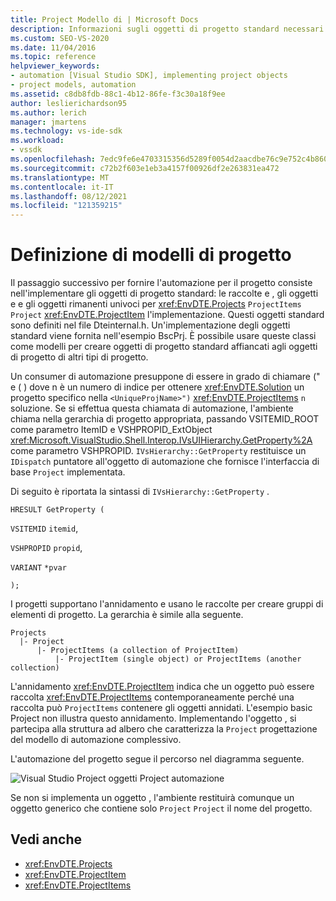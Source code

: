 ```yaml
---
title: Project Modello di | Microsoft Docs
description: Informazioni sugli oggetti di progetto standard necessari per creare l'automazione per il nuovo tipo di progetto e sul percorso seguito dall'automazione del progetto.
ms.custom: SEO-VS-2020
ms.date: 11/04/2016
ms.topic: reference
helpviewer_keywords:
- automation [Visual Studio SDK], implementing project objects
- project models, automation
ms.assetid: c8db8fdb-88c1-4b12-86fe-f3c30a18f9ee
author: leslierichardson95
ms.author: lerich
manager: jmartens
ms.technology: vs-ide-sdk
ms.workload:
- vssdk
ms.openlocfilehash: 7edc9fe6e4703315356d5289f0054d2aacdbe76c9e752c4b8608e8e58f32e38e
ms.sourcegitcommit: c72b2f603e1eb3a4157f00926df2e263831ea472
ms.translationtype: MT
ms.contentlocale: it-IT
ms.lasthandoff: 08/12/2021
ms.locfileid: "121359215"
---
```

# <a name="project-modeling"></a>Definizione di modelli di progetto
Il passaggio successivo per fornire l'automazione per il progetto consiste nell'implementare gli oggetti di progetto standard: le raccolte e , gli oggetti e e gli oggetti rimanenti univoci per <xref:EnvDTE.Projects> `ProjectItems` `Project` <xref:EnvDTE.ProjectItem> l'implementazione. Questi oggetti standard sono definiti nel file Dteinternal.h. Un'implementazione degli oggetti standard viene fornita nell'esempio BscPrj. È possibile usare queste classi come modelli per creare oggetti di progetto standard affiancati agli oggetti di progetto di altri tipi di progetto.

 Un consumer di automazione presuppone di essere in grado di chiamare (" e ( ) dove n è un numero di indice per ottenere <xref:EnvDTE.Solution> un progetto specifico nella `<UniqueProjName>")` <xref:EnvDTE.ProjectItems> `n` soluzione. Se si effettua questa chiamata di automazione, l'ambiente chiama nella gerarchia di progetto appropriata, passando VSITEMID_ROOT come parametro ItemID e VSHPROPID_ExtObject <xref:Microsoft.VisualStudio.Shell.Interop.IVsUIHierarchy.GetProperty%2A> come parametro VSHPROPID. `IVsHierarchy::GetProperty` restituisce un `IDispatch` puntatore all'oggetto di automazione che fornisce l'interfaccia di base `Project` implementata.

 Di seguito è riportata la sintassi di `IVsHierarchy::GetProperty` .

 `HRESULT GetProperty (`

 `VSITEMID` `itemid`,

 `VSHPROPID` `propid`,

 `VARIANT` `*pvar`

 `);`

 I progetti supportano l'annidamento e usano le raccolte per creare gruppi di elementi di progetto. La gerarchia è simile alla seguente.

```
Projects
  |- Project
      |- ProjectItems (a collection of ProjectItem)
          |- ProjectItem (single object) or ProjectItems (another collection)
```

 L'annidamento <xref:EnvDTE.ProjectItem> indica che un oggetto può essere raccolta <xref:EnvDTE.ProjectItems> contemporaneamente perché una raccolta può `ProjectItems` contenere gli oggetti annidati. L'esempio basic Project non illustra questo annidamento. Implementando l'oggetto , si partecipa alla struttura ad albero che caratterizza la `Project` progettazione del modello di automazione complessivo.

 L'automazione del progetto segue il percorso nel diagramma seguente.

 ![Visual Studio Project oggetti Project](../../extensibility/internals/media/projectobjects.gif "ProjectObjects") automazione

 Se non si implementa un oggetto , l'ambiente restituirà comunque un oggetto generico che contiene solo `Project` `Project` il nome del progetto.

## <a name="see-also"></a>Vedi anche
- <xref:EnvDTE.Projects>
- <xref:EnvDTE.ProjectItem>
- <xref:EnvDTE.ProjectItems>
